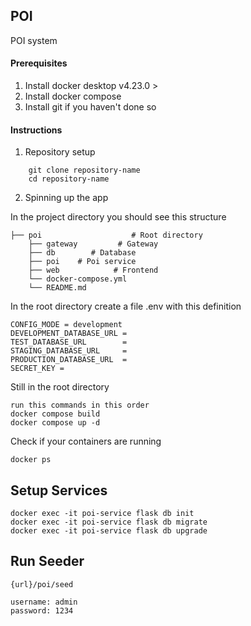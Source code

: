 ## POI

POI system

#### Prerequisites
1. Install docker desktop v4.23.0 >
2. Install docker compose
3. Install git if you haven't done so

#### Instructions

1. Repository setup
```
    git clone repository-name
    cd repository-name
```
2. Spinning up the app

In the project directory you should see this structure
```
├── poi                    # Root directory
    ├── gateway         # Gateway
    ├── db        # Database
    ├── poi    # Poi service
    ├── web            # Frontend
    └── docker-compose.yml
    └── README.md
```

In the root directory create a file .env with this definition

```
CONFIG_MODE = development
DEVELOPMENT_DATABASE_URL = 
TEST_DATABASE_URL        =
STAGING_DATABASE_URL     =
PRODUCTION_DATABASE_URL  =
SECRET_KEY = 

```

Still in the root directory

```
run this commands in this order
docker compose build
docker compose up -d
```

Check if your containers are running

```
docker ps
```

## Setup Services
```
docker exec -it poi-service flask db init
docker exec -it poi-service flask db migrate
docker exec -it poi-service flask db upgrade
```

## Run Seeder
```
{url}/poi/seed

username: admin
password: 1234